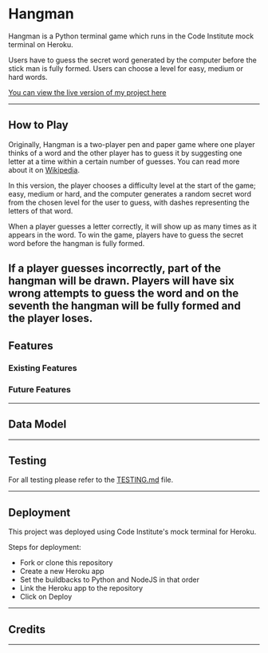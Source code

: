 # Hangman

Hangman is a Python terminal game which runs in the Code Institute mock terminal on Heroku.

Users have to guess the secret word generated by the computer before the stick man is fully formed. Users can choose a level for easy, medium or hard words.

[You can view the live version of my project here](https://hangman-kk.herokuapp.com/)

---

## How to Play

Originally, Hangman is a two-player pen and paper game where one player thinks of a word and the other player has to guess it by suggesting one letter at a time within a certain number of guesses. You can read more about it on [Wikipedia](https://en.wikipedia.org/wiki/Hangman_(game)).

In this version, the player chooses a difficulty level at the start of the game; easy, medium or hard, and the computer generates a random secret word from the chosen level for the user to guess, with dashes representing the letters of that word.

When a player guesses a letter correctly, it will show up as many times as it appears in the word. 
To win the game, players have to guess the secret word before the hangman is fully formed.

If a player guesses incorrectly, part of the hangman will be drawn. Players will have six wrong attempts to guess the word and on the seventh the hangman will be fully formed and the player loses.
---

## Features

### Existing Features

### Future Features

---

## Data Model

---

## Testing

For all testing please refer to the [TESTING.md](TESTING.md) file.

---

## Deployment

This project was deployed using Code Institute's mock terminal for Heroku.

Steps for deployment:
- Fork or clone this repository
- Create a new Heroku app
- Set the buildbacks to Python and NodeJS in that order
- Link the Heroku app to the repository
- Click on Deploy

---

## Credits

---